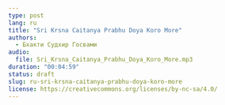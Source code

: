 ```yaml
---
type: post
lang: ru
title: "Sri Krsna Caitanya Prabhu Doya Koro More"
authors:
  - Бхакти Судхир Госвами
audio:
  file: Sri_Krsna_Caitanya_Prabhu_Doya_Koro_More.mp3
duration: "00:04:59"
status: draft
slug: ru-sri-krsna-caitanya-prabhu-doya-koro-more
license: https://creativecommons.org/licenses/by-nc-sa/4.0/
---
```


